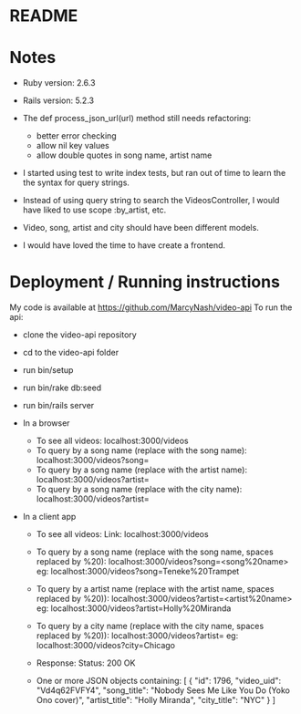 # README

# Notes

* Ruby version: 2.6.3

* Rails version: 5.2.3

* The def process_json_url(url) method still needs refactoring:
  - better error checking
  - allow nil key values
  - allow double quotes in song name, artist name

* I started using test to write index tests, but ran out of time to learn the
the syntax for query strings.

* Instead of using query string to search the VideosController, I would have liked to use scope :by_artist, etc.

* Video, song, artist and city should have been different models.

* I would have loved the time to have create a frontend.

# Deployment / Running instructions

My code is available at https://github.com/MarcyNash/video-api
To run the api:
* clone the video-api repository
* cd to the video-api folder
* run bin/setup
* run bin/rake db:seed
* run bin/rails server
* In a browser
  - To see all videos:
    localhost:3000/videos
  - To query by a song name (replace <song name> with the song name):
    localhost:3000/videos?song=<song name>
  - To query by a song name (replace <artist name> with the artist name):
    localhost:3000/videos?artist=<artist name>
  - To query by a song name (replace <city name> with the city name):
    localhost:3000/videos?artist=<city name>

* In a client app
  - To see all videos:
    Link: localhost:3000/videos

  - To query by a song name (replace <song name> with the song name, spaces replaced by %20):
    localhost:3000/videos?song=<song%20name>
    eg: localhost:3000/videos?song=Teneke%20Trampet
  - To query by a artist name (replace <artist name> with the artist name, spaces replaced by %20)):
    localhost:3000/videos?artist=<artist%20name>
    eg: localhost:3000/videos?artist=Holly%20Miranda
  - To query by a city name (replace <city name> with the city name, spaces replaced by %20)):
    localhost:3000/videos?artist=<city name>
    eg: localhost:3000/videos?city=Chicago

  - Response: Status: 200 OK
  - One or more JSON objects containing:
    [
      {
      "id": 1796,
      "video_uid": "Vd4q62FVFY4",
      "song_title": "Nobody Sees Me Like You Do (Yoko Ono cover)",
      "artist_title": "Holly Miranda",
      "city_title": "NYC"
      }
    ]
